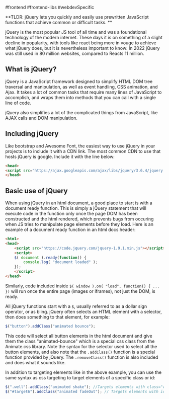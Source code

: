 #frontend #frontend-libs #webdevSpecific 

**TLDR: jQuery lets you quickly and easily use prewritten JavaScript functions that achieve common or difficult tasks. **

jQuery is the most popular JS tool of all time and was a foundational technology of the modern internet. These days it is on something of a slight decline in popularity, with tools like react being more in vouge to achieve what jQuery does, but it is nevertheless important to know: In 2022 jQuery was still used in 80 million websites, compared to Reacts 11 million.

## What is jQuery?
jQuery is a JavaScript framework designed to simplify HTML DOM tree traversal and manipulation, as well as event handling, CSS animation, and Ajax. It takes a lot of common tasks that require many lines of JavaScript to accomplish, and wraps them into methods that you can call with a single line of code.

jQuery also simplifies a lot of the complicated things from JavaScript, like AJAX calls and DOM manipulation.

## Including jQuery
Like bootstrap and Awesome Font, the easiest way to use jQuery in your projects is to include it with a CDN link. The most common CDN to use that hosts jQuery is google. Include it with the line below:
```html
<head>
<script src="https://ajax.googleapis.com/ajax/libs/jquery/3.6.4/jquery.min.js"></script>
</head>
```

## Basic use of jQuery
When using jQuery in an html document, a good place to start is with a document ready function. This is simply a jQuery statement that will execute code in the function only once the page DOM has been constructed and the html rendered, which prevents bugs from occuring when JS tries to manipulate page elements before they load. Here is an example of a document ready function in an html docs header:
```html
<html>
<head>
    <script src="https://code.jquery.com/jquery-1.9.1.min.js"></script>
    <script>
    $( document ).ready(function() {
        console.log( "document loaded" );
    });
    </script>
</head>
```
Similarly, code included inside `$( window ).on( "load", function() { ... })` will run once the entire page (images or iframes), not just the DOM, is ready.

All jQuery functions start with a `$`, usually referred to as a dollar sign operator, or as bling.
jQuery often selects an HTML element with a selector, then does something to that element, for example:
```js
$("button").addClass("animated bounce");
```
This code will select all button elements in the html document and give them the class "animated-bounce" which is a special css class from the Animate.css library. Note the syntax for the selector used to select all the button elements, and also note that the `.addClass()` function is a special function provided by jQuery. The `.removeClass()` function is also included and does what it sounds like.

In addition to targeting elements like in the above example, you can use the same syntax as css targeting to target elements of a specific class or id:
```js
$(".well").addClass("animated shake"); //Targets elements with class="well"
$("#target6").addClass("animated fadeOut"); // Targets elements with id="target6"
```


